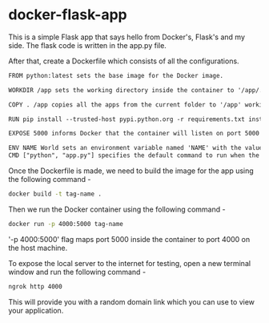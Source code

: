 # docker-flask-app
This is a simple Flask app that says hello from Docker's, Flask's and my side. The flask code is written in the app.py file.<br>

After that, create a Dockerfile which consists of all the configurations.<br>
```html
FROM python:latest sets the base image for the Docker image.

WORKDIR /app sets the working directory inside the container to '/app/.

COPY . /app copies all the apps from the current folder to '/app' working directory.

RUN pip install --trusted-host pypi.python.org -r requirements.txt installs Python dependencies specified in the 'requirements.txt' file using the 'pip' package manager. The '--trusted-host' flag is used to indicate the trusted host for downloading packages, i.e.pypi.python.org

EXPOSE 5000 informs Docker that the container will listen on port 5000 at runtime.

ENV NAME World sets an environment variable named 'NAME' with the value 'World'. This variable can be accessed by applications running inside the container.<br>
CMD ["python", "app.py"] specifies the default command to run when the container starts. Here, it launches the Python script "app.py".
```
Once the Dockerfile is made, we need to build the image for the app using the following command - <br>
```sh
docker build -t tag-name .
```
Then we run the Docker container using the following command - 
```sh
docker run -p 4000:5000 tag-name
```
'-p 4000:5000' flag maps port 5000 inside the container to port 4000 on the host machine.

To expose the local server to the internet for testing, open a new terminal window and run the following command -
```sh
ngrok http 4000
```
This will provide you with a random domain link which you can use to view your application.
